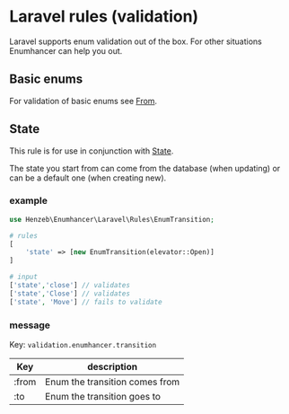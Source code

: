 # Laravel rules (validation)

Laravel supports enum validation out of the box. For other situations Enumhancer
can help you out.

## Basic enums

For validation of basic enums see [From](from.md).

## State

This rule is for use in conjunction with [State](state.md).

The state you start from can come from the database (when updating) or can be a
default one (when creating new).

### example

```php
use Henzeb\Enumhancer\Laravel\Rules\EnumTransition;

# rules
[
    'state' => [new EnumTransition(elevator::Open)]
]

# input
['state','close'] // validates
['state','Close'] // validates
['state', 'Move'] // fails to validate

```

### message

Key: `validation.enumhancer.transition`

| Key   | description                    |
|-------|--------------------------------|
| :from | Enum the transition comes from |
| :to   | Enum the transition goes to    |
